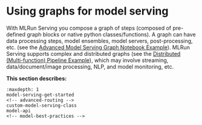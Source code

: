 # Using graphs for model serving

With MLRun Serving you compose a graph of steps (composed of pre-defined graph blocks or native python classes/functions). A graph can have data processing steps, model ensembles, model servers, post-processing, etc. (see the [Advanced Model Serving Graph Notebook Example](./graph-example.ipynb)). MLRun Serving supports complex and distributed graphs (see the [Distributed (Multi-function) Pipeline Example](./distributed-graph.ipynb)), which may involve streaming, data/document/image processing, NLP, and model monitoring, etc.

**This section describes:**

```{toctree}
:maxdepth: 1
model-serving-get-started
<!-- advanced-routing -->
custom-model-serving-class
model-api
<!-- model-best-practices -->
```

